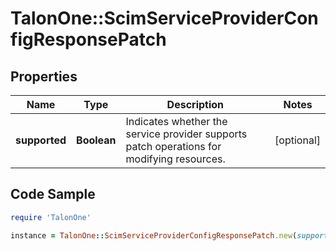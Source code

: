 # TalonOne::ScimServiceProviderConfigResponsePatch

## Properties

Name | Type | Description | Notes
------------ | ------------- | ------------- | -------------
**supported** | **Boolean** | Indicates whether the service provider supports patch operations for modifying resources. | [optional] 

## Code Sample

```ruby
require 'TalonOne'

instance = TalonOne::ScimServiceProviderConfigResponsePatch.new(supported: null)
```


